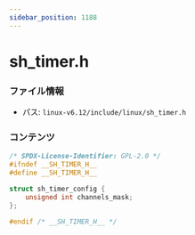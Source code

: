 ```yaml
---
sidebar_position: 1188
---
```

# sh_timer.h

### ファイル情報

- パス: `linux-v6.12/include/linux/sh_timer.h`

### コンテンツ

```h
/* SPDX-License-Identifier: GPL-2.0 */
#ifndef __SH_TIMER_H__
#define __SH_TIMER_H__

struct sh_timer_config {
	unsigned int channels_mask;
};

#endif /* __SH_TIMER_H__ */

```
